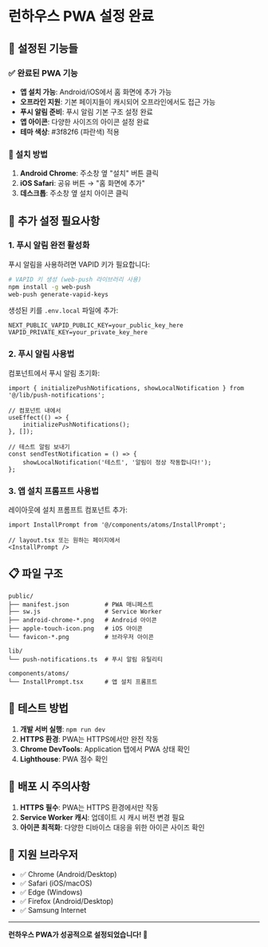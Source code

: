 # 런하우스 PWA 설정 완료

## 🎉 설정된 기능들

### ✅ 완료된 PWA 기능
- **앱 설치 가능**: Android/iOS에서 홈 화면에 추가 가능
- **오프라인 지원**: 기본 페이지들이 캐시되어 오프라인에서도 접근 가능
- **푸시 알림 준비**: 푸시 알림 기본 구조 설정 완료
- **앱 아이콘**: 다양한 사이즈의 아이콘 설정 완료
- **테마 색상**: #3f82f6 (파란색) 적용

### 📱 설치 방법
1. **Android Chrome**: 주소창 옆 "설치" 버튼 클릭
2. **iOS Safari**: 공유 버튼 → "홈 화면에 추가"
3. **데스크톱**: 주소창 옆 설치 아이콘 클릭

## 🔧 추가 설정 필요사항

### 1. 푸시 알림 완전 활성화
푸시 알림을 사용하려면 VAPID 키가 필요합니다:

```bash
# VAPID 키 생성 (web-push 라이브러리 사용)
npm install -g web-push
web-push generate-vapid-keys
```

생성된 키를 `.env.local` 파일에 추가:
```env
NEXT_PUBLIC_VAPID_PUBLIC_KEY=your_public_key_here
VAPID_PRIVATE_KEY=your_private_key_here
```

### 2. 푸시 알림 사용법

컴포넌트에서 푸시 알림 초기화:
```tsx
import { initializePushNotifications, showLocalNotification } from '@/lib/push-notifications';

// 컴포넌트 내에서
useEffect(() => {
    initializePushNotifications();
}, []);

// 테스트 알림 보내기
const sendTestNotification = () => {
    showLocalNotification('테스트', '알림이 정상 작동합니다!');
};
```

### 3. 앱 설치 프롬프트 사용법

레이아웃에 설치 프롬프트 컴포넌트 추가:
```tsx
import InstallPrompt from '@/components/atoms/InstallPrompt';

// layout.tsx 또는 원하는 페이지에서
<InstallPrompt />
```

## 📋 파일 구조

```
public/
├── manifest.json          # PWA 매니페스트
├── sw.js                  # Service Worker
├── android-chrome-*.png   # Android 아이콘
├── apple-touch-icon.png   # iOS 아이콘
└── favicon-*.png          # 브라우저 아이콘

lib/
└── push-notifications.ts  # 푸시 알림 유틸리티

components/atoms/
└── InstallPrompt.tsx      # 앱 설치 프롬프트
```

## 🧪 테스트 방법

1. **개발 서버 실행**: `npm run dev`
2. **HTTPS 환경**: PWA는 HTTPS에서만 완전 작동
3. **Chrome DevTools**: Application 탭에서 PWA 상태 확인
4. **Lighthouse**: PWA 점수 확인

## 🚀 배포 시 주의사항

1. **HTTPS 필수**: PWA는 HTTPS 환경에서만 작동
2. **Service Worker 캐시**: 업데이트 시 캐시 버전 변경 필요
3. **아이콘 최적화**: 다양한 디바이스 대응을 위한 아이콘 사이즈 확인

## 📱 지원 브라우저

- ✅ Chrome (Android/Desktop)
- ✅ Safari (iOS/macOS) 
- ✅ Edge (Windows)
- ✅ Firefox (Android/Desktop)
- ✅ Samsung Internet

---

**런하우스 PWA가 성공적으로 설정되었습니다! 🎉** 